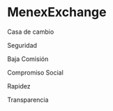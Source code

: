 # MenexExchange

Casa de cambio  

Seguridad

Baja Comisión

Compromiso Social

Rapidez

Transparencia
